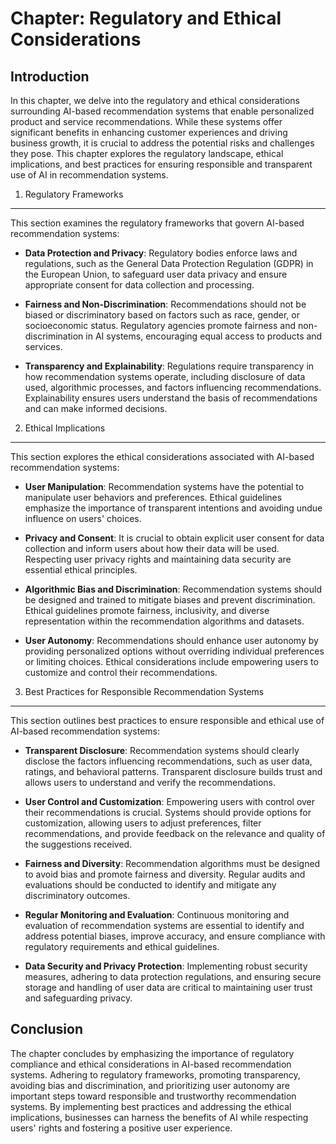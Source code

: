 Chapter: Regulatory and Ethical Considerations
==============================================

Introduction
------------

In this chapter, we delve into the regulatory and ethical considerations surrounding AI-based recommendation systems that enable personalized product and service recommendations. While these systems offer significant benefits in enhancing customer experiences and driving business growth, it is crucial to address the potential risks and challenges they pose. This chapter explores the regulatory landscape, ethical implications, and best practices for ensuring responsible and transparent use of AI in recommendation systems.

1. Regulatory Frameworks
------------------------

This section examines the regulatory frameworks that govern AI-based recommendation systems:

* **Data Protection and Privacy**: Regulatory bodies enforce laws and regulations, such as the General Data Protection Regulation (GDPR) in the European Union, to safeguard user data privacy and ensure appropriate consent for data collection and processing.

* **Fairness and Non-Discrimination**: Recommendations should not be biased or discriminatory based on factors such as race, gender, or socioeconomic status. Regulatory agencies promote fairness and non-discrimination in AI systems, encouraging equal access to products and services.

* **Transparency and Explainability**: Regulations require transparency in how recommendation systems operate, including disclosure of data used, algorithmic processes, and factors influencing recommendations. Explainability ensures users understand the basis of recommendations and can make informed decisions.

2. Ethical Implications
-----------------------

This section explores the ethical considerations associated with AI-based recommendation systems:

* **User Manipulation**: Recommendation systems have the potential to manipulate user behaviors and preferences. Ethical guidelines emphasize the importance of transparent intentions and avoiding undue influence on users' choices.

* **Privacy and Consent**: It is crucial to obtain explicit user consent for data collection and inform users about how their data will be used. Respecting user privacy rights and maintaining data security are essential ethical principles.

* **Algorithmic Bias and Discrimination**: Recommendation systems should be designed and trained to mitigate biases and prevent discrimination. Ethical guidelines promote fairness, inclusivity, and diverse representation within the recommendation algorithms and datasets.

* **User Autonomy**: Recommendations should enhance user autonomy by providing personalized options without overriding individual preferences or limiting choices. Ethical considerations include empowering users to customize and control their recommendations.

3. Best Practices for Responsible Recommendation Systems
--------------------------------------------------------

This section outlines best practices to ensure responsible and ethical use of AI-based recommendation systems:

* **Transparent Disclosure**: Recommendation systems should clearly disclose the factors influencing recommendations, such as user data, ratings, and behavioral patterns. Transparent disclosure builds trust and allows users to understand and verify the recommendations.

* **User Control and Customization**: Empowering users with control over their recommendations is crucial. Systems should provide options for customization, allowing users to adjust preferences, filter recommendations, and provide feedback on the relevance and quality of the suggestions received.

* **Fairness and Diversity**: Recommendation algorithms must be designed to avoid bias and promote fairness and diversity. Regular audits and evaluations should be conducted to identify and mitigate any discriminatory outcomes.

* **Regular Monitoring and Evaluation**: Continuous monitoring and evaluation of recommendation systems are essential to identify and address potential biases, improve accuracy, and ensure compliance with regulatory requirements and ethical guidelines.

* **Data Security and Privacy Protection**: Implementing robust security measures, adhering to data protection regulations, and ensuring secure storage and handling of user data are critical to maintaining user trust and safeguarding privacy.

Conclusion
----------

The chapter concludes by emphasizing the importance of regulatory compliance and ethical considerations in AI-based recommendation systems. Adhering to regulatory frameworks, promoting transparency, avoiding bias and discrimination, and prioritizing user autonomy are important steps toward responsible and trustworthy recommendation systems. By implementing best practices and addressing the ethical implications, businesses can harness the benefits of AI while respecting users' rights and fostering a positive user experience.
